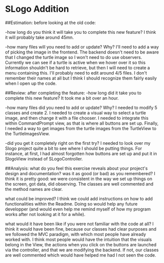 SLogo Addition
===================

##Estimation: before looking at the old code:

-how long do you think it will take you to complete this new feature?
I think it will probably take around 45mn. 

-how many files will you need to add or update? Why?
I'll need to add a way of picking the image in the frontend. The backend doesn't need to be aware that I changed the turtle image so I won't need to do use observers. Currently we can see if a turtle is active when we hover over it so this information shouldn't be hard to retrieve, but then I will need to create a menu containing this. I'll probably need to edit around 4/5 files. I don't remember their names at all but I think
I should recognize them fairly easily when I open up the code.


##Review: after completing the feature:
-how long did it take you to complete this new feature?
It took me a bit over an hour.

-how many files did you need to add or update? Why?
I needed to modify 5 classes and create 2. I needed to create a visual way to select a turtle image, and then change it with a file chooser. I needed to integrate this within CommandPrompt view, as that is where all buttons are set up. Finally, I needed a way to get images from the turtle images from the TurtleView to the TurtleImagesView.

-did you get it completely right on the first try?
I needed to look over my Slogo project quite a bit to see where I should be putting things. For instance, at first, I had almost forgotten how buttons are set up and put it in SlogoView instead of SLogoController.

##Analysis: what do you feel this exercise reveals about your project's design and documentation?
was it as good (or bad) as you remembered?
I think it is pretty good: we were consistent in the way we set up things on the screen, got data, did observing. The classes are well commented and the method names are clear.

what could be improved?
I think we could add instructions on how to add functionalities within the Readme. Doing so would help any future developper (and would even help me remind myself of how my program works after not looking at it for a while).

what would it have been like if you were not familiar with the code at all?
I think it would have been fine, because our classes had clear purposes and we followed the MVC paradigm, with which most people have already worked with. I think most people would have the intuition that the visuals belong in the View, the actions when you click on the buttons are launched via the controller, and that we are modifying the backend. If not, our classes are well commented which would have helped me had I not seen the code.